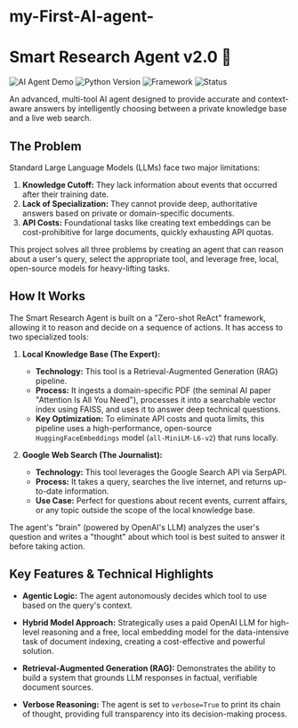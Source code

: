 # my-First-AI-agent-
# Smart Research Agent v2.0 🧠

![AI Agent Demo](https://img.shields.io/badge/AI-Agent-blueviolet )
![Python Version](https://img.shields.io/badge/Python-3.9+-blue )
![Framework](https://img.shields.io/badge/Framework-LangChain-yellow )
![Status](https://img.shields.io/badge/Status-Optimized-brightgreen )

An advanced, multi-tool AI agent designed to provide accurate and context-aware answers by intelligently choosing between a private knowledge base and a live web search.  

## The Problem

Standard Large Language Models (LLMs) face two major limitations:
1.  **Knowledge Cutoff:** They lack information about events that occurred after their training date.
2.  **Lack of Specialization:** They cannot provide deep, authoritative answers based on private or domain-specific documents.
3.  **API Costs:** Foundational tasks like creating text embeddings can be cost-prohibitive for large documents, quickly exhausting API quotas.

This project solves all three problems by creating an agent that can reason about a user's query, select the appropriate tool, and leverage free, local, open-source models for heavy-lifting tasks.

## How It Works

The Smart Research Agent is built on a "Zero-shot ReAct" framework, allowing it to reason and decide on a sequence of actions. It has access to two specialized tools:

1.  **Local Knowledge Base (The Expert):**
    *   **Technology:** This tool is a Retrieval-Augmented Generation (RAG) pipeline.
    *   **Process:** It ingests a domain-specific PDF (the seminal AI paper "Attention Is All You Need"), processes it into a searchable vector index using FAISS, and uses it to answer deep technical questions.
    *   **Key Optimization:** To eliminate API costs and quota limits, this pipeline uses a high-performance, open-source `HuggingFaceEmbeddings` model (`all-MiniLM-L6-v2`) that runs locally.

2.  **Google Web Search (The Journalist):**
    *   **Technology:** This tool leverages the Google Search API via SerpAPI.
    *   **Process:** It takes a query, searches the live internet, and returns up-to-date information.
    *   **Use Case:** Perfect for questions about recent events, current affairs, or any topic outside the scope of the local knowledge base.

The agent's "brain" (powered by OpenAI's LLM) analyzes the user's question and writes a "thought" about which tool is best suited to answer it before taking action.

## Key Features & Technical Highlights

*   **Agentic Logic:** The agent autonomously decides which tool to use based on the query's context.
*   **Hybrid Model Approach:** Strategically uses a paid OpenAI LLM for high-level reasoning and a free, local embedding model for the data-intensive task of document indexing, creating a cost-effective and powerful solution.
 
*   **Retrieval-Augmented Generation (RAG):** Demonstrates the ability to build a system that grounds LLM responses in factual, verifiable document sources.
*   **Verbose Reasoning:** The agent is set to `verbose=True` to print its chain of thought, providing full transparency into its decision-making process.

   
